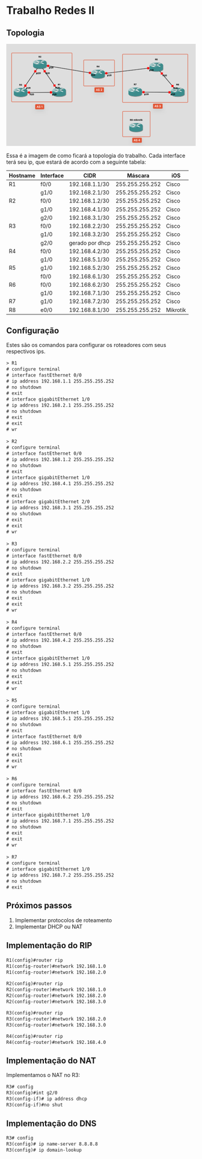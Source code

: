 # Trabalho Redes II

## Topologia
![topologia](./topologia.png)

Essa é a imagem de como ficará a topologia do trabalho. Cada interface terá seu ip, que estará de acordo com a seguinte tabela:


| Hostname | Interface | CIDR           | Máscara         | iOS      |
| -------- | --------- | -------------- | --------------- | -------- |
| R1       | f0/0      | 192.168.1.1/30 | 255.255.255.252 | Cisco    |
|          | g1/0      | 192.168.2.1/30 | 255.255.255.252 | Cisco    |
| R2       | f0/0      | 192.168.1.2/30 | 255.255.255.252 | Cisco    |
|          | g1/0      | 192.168.4.1/30 | 255.255.255.252 | Cisco    |
|          | g2/0      | 192.168.3.1/30 | 255.255.255.252 | Cisco    |
| R3       | f0/0      | 192.168.2.2/30 | 255.255.255.252 | Cisco    |
|          | g1/0      | 192.168.3.2/30 | 255.255.255.252 | Cisco    |
|          | g2/0      | gerado por dhcp| 255.255.255.252 | Cisco    |
| R4       | f0/0      | 192.168.4.2/30 | 255.255.255.252 | Cisco    |
|          | g1/0      | 192.168.5.1/30 | 255.255.255.252 | Cisco    |
| R5       | g1/0      | 192.168.5.2/30 | 255.255.255.252 | Cisco    |
|          | f0/0      | 192.168.6.1/30 | 255.255.255.252 | Cisco    |
| R6       | f0/0      | 192.168.6.2/30 | 255.255.255.252 | Cisco    |
|          | g1/0      | 192.168.7.1/30 | 255.255.255.252 | Cisco    |
| R7       | g1/0      | 192.168.7.2/30 | 255.255.255.252 | Cisco    |
| R8       | e0/0      | 192.168.8.1/30 | 255.255.255.252 | Mikrotik |


## Configuração
Estes são os comandos para configurar os roteadores com seus respectivos ips.
```
> R1
# configure terminal
# interface fastEthernet 0/0
# ip address 192.168.1.1 255.255.255.252
# no shutdown
# exit
# interface gigabitEthernet 1/0
# ip address 192.168.2.1 255.255.255.252
# no shutdown
# exit
# exit
# wr

> R2
# configure terminal
# interface fastEthernet 0/0
# ip address 192.168.1.2 255.255.255.252
# no shutdown
# exit
# interface gigabitEthernet 1/0
# ip address 192.168.4.1 255.255.255.252
# no shutdown
# exit
# interface gigabitEthernet 2/0
# ip address 192.168.3.1 255.255.255.252
# no shutdown
# exit
# exit
# wr

> R3
# configure terminal
# interface fastEthernet 0/0
# ip address 192.168.2.2 255.255.255.252
# no shutdown
# exit
# interface gigabitEthernet 1/0
# ip address 192.168.3.2 255.255.255.252
# no shutdown
# exit
# exit
# wr

> R4
# configure terminal
# interface fastEthernet 0/0
# ip address 192.168.4.2 255.255.255.252
# no shutdown
# exit
# interface gigabitEthernet 1/0
# ip address 192.168.5.1 255.255.255.252
# no shutdown
# exit
# exit
# wr

> R5
# configure terminal
# interface gigabitEthernet 1/0 
# ip address 192.168.5.1 255.255.255.252
# no shutdown
# exit
# interface fastEthernet 0/0
# ip address 192.168.6.1 255.255.255.252
# no shutdown
# exit
# exit
# wr

> R6
# configure terminal
# interface fastEthernet 0/0 
# ip address 192.168.6.2 255.255.255.252
# no shutdown
# exit
# interface gigabitEthernet 1/0
# ip address 192.168.7.1 255.255.255.252
# no shutdown
# exit
# exit
# wr

> R7
# configure terminal
# interface gigabitEthernet 1/0
# ip address 192.168.7.2 255.255.255.252
# no shutdown
# exit

```

## Próximos passos
1. Implementar protocolos de roteamento
2. Implementar DHCP ou NAT


## Implementação do RIP


```
R1(config)#router rip
R1(config-router)#network 192.168.1.0
R1(config-router)#network 192.168.2.0
```



```
R2(config)#router rip
R2(config-router)#network 192.168.1.0
R2(config-router)#network 192.168.2.0
R2(config-router)#network 192.168.3.0
```



```
R3(config)#router rip
R3(config-router)#network 192.168.2.0
R3(config-router)#network 192.168.3.0
```

```
R4(config)#router rip
R4(config-router)#network 192.168.4.0
```



## Implementação do NAT

Implementamos o NAT no R3:

```
R3# config
R3(config)#int g2/0
R3(config-if)# ip address dhcp   
R3(config-if)#no shut
```

## Implementação do DNS

```
R3# config
R3(config)# ip name-server 8.8.8.8
R3(config)# ip domain-lookup
```
